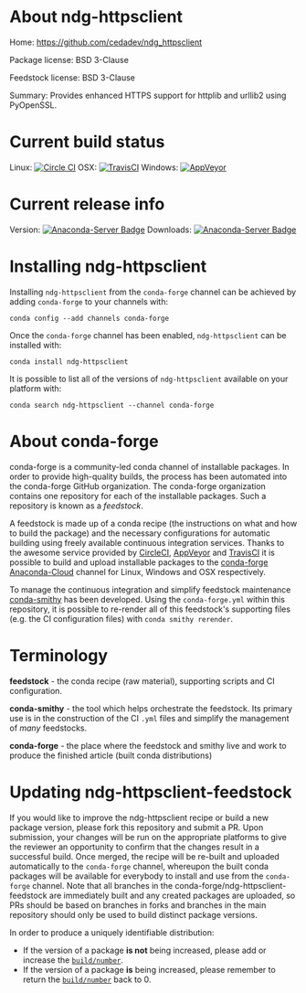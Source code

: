 About ndg-httpsclient
=====================

Home: https://github.com/cedadev/ndg_httpsclient

Package license: BSD 3-Clause

Feedstock license: BSD 3-Clause

Summary: Provides enhanced HTTPS support for httplib and urllib2 using PyOpenSSL.



Current build status
====================

Linux: [![Circle CI](https://circleci.com/gh/conda-forge/ndg-httpsclient-feedstock.svg?style=shield)](https://circleci.com/gh/conda-forge/ndg-httpsclient-feedstock)
OSX: [![TravisCI](https://travis-ci.org/conda-forge/ndg-httpsclient-feedstock.svg?branch=master)](https://travis-ci.org/conda-forge/ndg-httpsclient-feedstock)
Windows: [![AppVeyor](https://ci.appveyor.com/api/projects/status/github/conda-forge/ndg-httpsclient-feedstock?svg=True)](https://ci.appveyor.com/project/conda-forge/ndg-httpsclient-feedstock/branch/master)

Current release info
====================
Version: [![Anaconda-Server Badge](https://anaconda.org/conda-forge/ndg-httpsclient/badges/version.svg)](https://anaconda.org/conda-forge/ndg-httpsclient)
Downloads: [![Anaconda-Server Badge](https://anaconda.org/conda-forge/ndg-httpsclient/badges/downloads.svg)](https://anaconda.org/conda-forge/ndg-httpsclient)

Installing ndg-httpsclient
==========================

Installing `ndg-httpsclient` from the `conda-forge` channel can be achieved by adding `conda-forge` to your channels with:

```
conda config --add channels conda-forge
```

Once the `conda-forge` channel has been enabled, `ndg-httpsclient` can be installed with:

```
conda install ndg-httpsclient
```

It is possible to list all of the versions of `ndg-httpsclient` available on your platform with:

```
conda search ndg-httpsclient --channel conda-forge
```


About conda-forge
=================

conda-forge is a community-led conda channel of installable packages.
In order to provide high-quality builds, the process has been automated into the
conda-forge GitHub organization. The conda-forge organization contains one repository
for each of the installable packages. Such a repository is known as a *feedstock*.

A feedstock is made up of a conda recipe (the instructions on what and how to build
the package) and the necessary configurations for automatic building using freely
available continuous integration services. Thanks to the awesome service provided by
[CircleCI](https://circleci.com/), [AppVeyor](http://www.appveyor.com/)
and [TravisCI](https://travis-ci.org/) it is possible to build and upload installable
packages to the [conda-forge](https://anaconda.org/conda-forge)
[Anaconda-Cloud](http://docs.anaconda.org/) channel for Linux, Windows and OSX respectively.

To manage the continuous integration and simplify feedstock maintenance
[conda-smithy](http://github.com/conda-forge/conda-smithy) has been developed.
Using the ``conda-forge.yml`` within this repository, it is possible to re-render all of
this feedstock's supporting files (e.g. the CI configuration files) with ``conda smithy rerender``.


Terminology
===========

**feedstock** - the conda recipe (raw material), supporting scripts and CI configuration.

**conda-smithy** - the tool which helps orchestrate the feedstock.
                   Its primary use is in the construction of the CI ``.yml`` files
                   and simplify the management of *many* feedstocks.

**conda-forge** - the place where the feedstock and smithy live and work to
                  produce the finished article (built conda distributions)


Updating ndg-httpsclient-feedstock
==================================

If you would like to improve the ndg-httpsclient recipe or build a new
package version, please fork this repository and submit a PR. Upon submission,
your changes will be run on the appropriate platforms to give the reviewer an
opportunity to confirm that the changes result in a successful build. Once
merged, the recipe will be re-built and uploaded automatically to the
`conda-forge` channel, whereupon the built conda packages will be available for
everybody to install and use from the `conda-forge` channel.
Note that all branches in the conda-forge/ndg-httpsclient-feedstock are
immediately built and any created packages are uploaded, so PRs should be based
on branches in forks and branches in the main repository should only be used to
build distinct package versions.

In order to produce a uniquely identifiable distribution:
 * If the version of a package **is not** being increased, please add or increase
   the [``build/number``](http://conda.pydata.org/docs/building/meta-yaml.html#build-number-and-string).
 * If the version of a package **is** being increased, please remember to return
   the [``build/number``](http://conda.pydata.org/docs/building/meta-yaml.html#build-number-and-string)
   back to 0.
